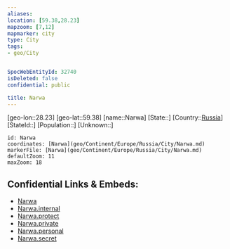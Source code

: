 ```yaml
---
aliases: 
location: [59.38,28.23]
mapzoom: [7,12] 
mapmarker: city 
type: City
tags:
- geo/City


SpocWebEntityId: 32740
isDeleted: false
confidential: public

title: Narwa
---
```

[geo-lon::28.23]
[geo-lat::59.38]
[name::Narwa]
[State::]
[Country::[Russia](geo/Continent/Europe/Russia.md)]
[StateId::]
[Population::]
[Unknown::]


```leaflet
id: Narwa
coordinates: [Narwa](geo/Continent/Europe/Russia/City/Narwa.md)
markerFile: [Narwa](geo/Continent/Europe/Russia/City/Narwa.md)
defaultZoom: 11 
maxZoom: 18
```


## Confidential Links & Embeds: 
- [Narwa](../../../../../../_public/geo/Continent/Europe/Russia/City/Narwa.md) 
- [Narwa.internal](../../../../../../_internal/geo/Continent/Europe/Russia/City/Narwa.internal.md) 
- [Narwa.protect](../../../../../../_protect/geo/Continent/Europe/Russia/City/Narwa.protect.md) 
- [Narwa.private](../../../../../../_private/geo/Continent/Europe/Russia/City/Narwa.private.md) 
- [Narwa.personal](../../../../../../_personal/geo/Continent/Europe/Russia/City/Narwa.personal.md) 
- [Narwa.secret](../../../../../../_secret/geo/Continent/Europe/Russia/City/Narwa.secret.md) 

